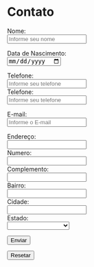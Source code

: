 <!DOCTYPE html>
<html>
<head>
	<title>Formulario de Contato</title>
	<link rel="stylesheet" type="text/css" href="style.css">
</head>
<body>
	<form name="formteste" action="" method="post">
		<h1>Contato</h1>
	<p class="name">
			<label for="name">Nome:    </label><br>
			<input type="text" name="nome" placeholder="Informe seu nome" required="required"/>
		</p>
		<p class="birth">
			<label for="birth">Data de Nascimento:  </label><br>
			<input type="date" name="birth"  required="required"/>
		</p>
		<p class="telephone">
			<label for="telephone">Telefone:</label><br>
			<input type="tel" name="telephone" placeholder="Informe seu telefone" required="required"/><br>
			<label for="telephone">Telefone:</label><br>
			<input type="tel" name="telephone" placeholder="Informe seu telefone" />
		</p>
		<p>
			<label for="email">E-mail:</label><br>
			<input name="email" id="email" type="email" placeholder ="Informe o E-mail"/ required="required">
		</p>
		<p class="">
			<label for="endereco">Endereço:</label><br>
			<input type="text" name="endereço" placeholder="" required="required"/><br>
			<label for="number">Numero:</label><br>
			<input type="number" name="numero" placeholder="" required="required"/><br>
			<label for="texto">Complemento:</label><br>
			<input type="text" name="texto" placeholder="" /><br>
			<label for="bairro">Bairro:</label><br>
			<input type="text" name="bairro" placeholder="" required="required"/><br>
			<label for="city">Cidade:</label><br>
			<input name="city" type="text" placeholder ="" required="required"/><br>
			<label for="uf">Estado:</label><br>
			<select name="uf" type="text" placeholder ="" required="">
				<option value="" ></option>
				<option value="AC">Acre</option>
				<option value="AL">Alagoas</option>
				<option value="AP">Amapá</option>
				<option value="AM">Amazonas</option>
				<option value="BA">Bahia</option>
				<option value="CE">Ceará</option>
				<option value="DF">Distrito Federal</option>
				<option value="ES">Espírito Santo</option>
				<option value="GO">Goiás</option>
				<option value="MA">Maranhão</option>
				<option value="MT">Mato Grosso</option>
				<option value="MS">Mato Grosso do Sul</option>
				<option value="MG">Minas Gerais</option>
				<option value="PA">Pará</option>
				<option value="PB">Paraíba</option>
				<option value="PR">Paraná</option>
				<option value="PE">Pernambuco</option>
				<option value="PI">Piauí</option>
				<option value="RJ">Rio de Janeiro</option>
				<option value="RN">Rio Grande do Norte</option>
				<option value="RS">Rio Grande do Sul</option>
				<option value="RO">Rondônia</option>
				<option value="RR">Roraima</option>
				<option value="SC">Santa Catarina</option>
				<option value="SP">São Paulo</option>
				<option value="SE">Sergipe</option>
				<option value="TO">Tocantins</option>
			</select>
			<br>
		</p>
		<p class="enviar">
			<input type="submit" name="enviar" value="Enviar">
		</p>
		<p class="resetar">
			<input type="reset" name="resetar" value="Resetar"> 
		</p>
</form>
</body>
</html>

